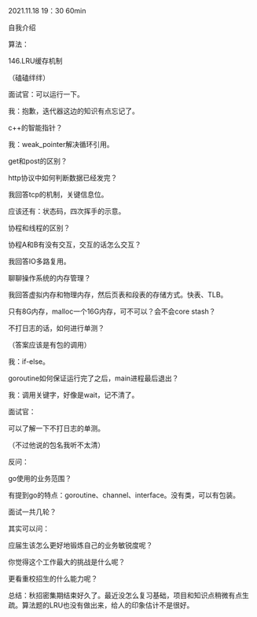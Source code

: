 2021.11.18  19：30  60min



自我介绍

算法：

146.LRU缓存机制

（磕磕绊绊）

面试官：可以运行一下。

我：抱歉，迭代器这边的知识有点忘记了。



c++的智能指针？

我：weak_pointer解决循环引用。



get和post的区别？



http协议中如何判断数据已经发完？

我回答tcp的机制，关键信息位。

应该还有：状态码，四次挥手的示意。



协程和线程的区别？

协程A和B有没有交互，交互的话怎么交互？

我回答IO多路复用。



聊聊操作系统的内存管理？

我回答虚拟内存和物理内存，然后页表和段表的存储方式。快表、TLB。



只有8G内存，malloc一个16G内存，可不可以？会不会core stash？



不打日志的话，如何进行单测？

（答案应该是有包的调用）

我：if-else。



goroutine如何保证运行完了之后，main进程最后退出？

我：调用关键字，好像是wait，记不清了。



面试官：

可以了解一下不打日志的单测。

（不过他说的包名我听不太清）



反问：

go使用的业务范围？

有提到go的特点：goroutine、channel、interface。没有类，可以有包装。

面试一共几轮？



其实可以问：

应届生该怎么更好地锻炼自己的业务敏锐度呢？

你觉得这个工作最大的挑战是什么呢？

更看重校招生的什么能力呢？



总结：秋招密集期结束好久了。最近没怎么复习基础，项目和知识点稍微有点生疏。算法题的LRU也没有做出来，给人的印象估计不是很好。
